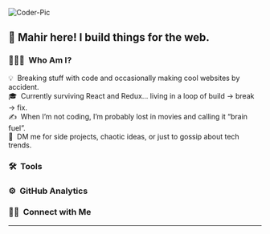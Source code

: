 <p><img src="https://media3.giphy.com/media/v1.Y2lkPTc5MGI3NjExNmI2cGZ3OW1nY2ExeXpuNnBqc2pqMmd3bjhkM2VzaGhyeGNrMTJzbSZlcD12MV9pbnRlcm5hbF9naWZfYnlfaWQmY3Q9Zw/Ws6T5PN7wHv3cY8xy8/giphy.gif" alt="Coder-Pic"></p>
<h2>👋 Mahir here! I build things for the web.</h2>
<h3>👨🏻‍💻 &nbsp;Who Am I?</h3>
💡 &nbsp;Breaking stuff with code and occasionally making cool websites by accident.<br>
🎓 &nbsp;Currently surviving React and Redux… living in a loop of build → break → fix.<br>
✍️ &nbsp;When I’m not coding, I’m probably lost in movies and calling it “brain fuel”.<br>
💬 &nbsp;DM me for side projects, chaotic ideas, or just to gossip about tech trends.<br>
  
<h3>🛠 &nbsp;Tools</h3>
<!-- <img src="https://img.shields.io/badge/-JavaScript-05122A?style=flat&logo=javascript" alt="JavaScript">&nbsp;
<img src="https://img.shields.io/badge/-React-05122A?style=flat&logo=react" alt="React">&nbsp;
<img src="https://img.shields.io/badge/-Redux-05122A?style=flat&logo=redux" alt="Redux">&nbsp;
<img src="https://img.shields.io/badge/-HTML5-05122A?style=flat&logo=html5" alt="HTML5">&nbsp;
<img src="https://img.shields.io/badge/-CSS3-05122A?style=flat&logo=css3" alt="CSS3">&nbsp;
<img src="https://img.shields.io/badge/-TailwindCSS-05122A?style=flat&logo=tailwind-css" alt="TailwindCSS">&nbsp;
<img src="https://img.shields.io/badge/-Git-05122A?style=flat&logo=git" alt="Git">&nbsp; -->

<h3 id="️-github-analytics">⚙️ &nbsp;GitHub Analytics</h3>
<!-- <p align="center">
<a href="https://github.com/mahi-qwe">
<img height="180em" src="https://github-readme-stats-eight-theta.vercel.app/api?username=MohammedIrfan244&amp;show_icons=true&amp;theme=algolia&amp;include_all_commits=true&amp;count_private=true">
<img height="180em" src="https://github-readme-stats-eight-theta.vercel.app/api/top-langs/?username=MohammedIrfan244&amp;layout=compact&amp;langs_count=8&amp;theme=algolia">
</a>
</p> -->
<h3 id="-connect-with-me">🤝🏻 &nbsp;Connect with Me</h3>
<!-- <p align="center">
<a href="https://www.linkedin.com/in/mahir-e-t-31877b294/"><img src="https://img.shields.io/badge/-Mohammed%20Irfan-0077B5?style=flat&amp;logo=Linkedin&amp;logoColor=white"></a>
<a href="mailto:irfanndmb@gmail.com"><img src="https://img.shields.io/badge/-irfanndmb@gmail.com-D14836?style=flat&amp;logo=Gmail&amp;logoColor=white"></a>
<a href="https://mohammed-irfan.vercel.app/"><img src="https://img.shields.io/badge/-Portfolio-H14436?style=flat&amp;logo=Website&amp;logoColor=white"></a>
</p> -->
<hr>
